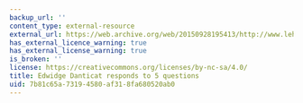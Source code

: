 ```yaml
---
backup_url: ''
content_type: external-resource
external_url: https://web.archive.org/web/20150928195413/http://www.lehman.cuny.edu/ile.en.ile/media/5questions_danticat.html
has_external_licence_warning: true
has_external_license_warning: true
is_broken: ''
license: https://creativecommons.org/licenses/by-nc-sa/4.0/
title: Edwidge Danticat responds to 5 questions
uid: 7b81c65a-7319-4580-af31-8fa680520ab0
---
```

